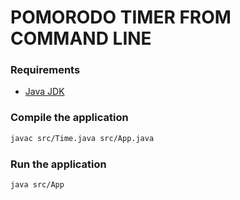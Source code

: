 # POMORODO TIMER FROM COMMAND LINE

### Requirements
- [Java JDK]("https://openjdk.org/")

### Compile the application
```bash
javac src/Time.java src/App.java
```

### Run the application
```bash
java src/App
```
